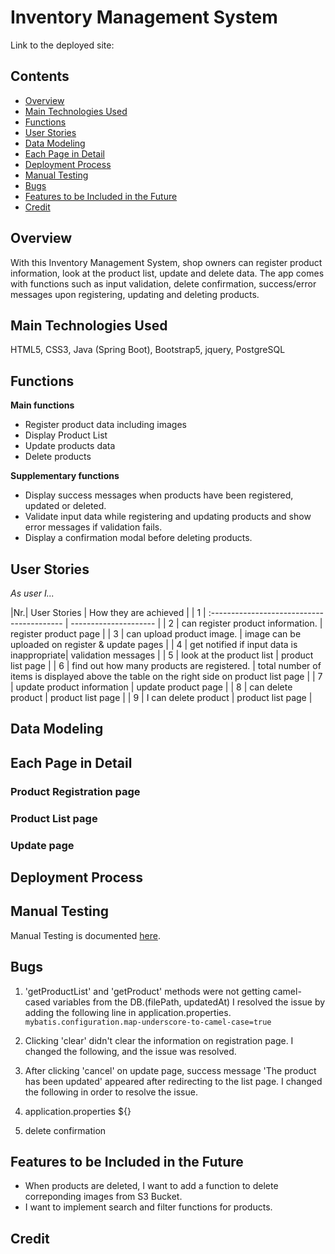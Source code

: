 # Inventory Management System

Link to the deployed site:

## Contents
- [Overview](#overview)
- [Main Technologies Used](#main-technologies-used)
- [Functions](#functions)
- [User Stories](#user-stories)
- [Data Modeling](#data-modeling)
- [Each Page in Detail](#each-page-in-detail)
- [Deployment Process](#deployment-process)
- [Manual Testing](#manual-testing)
- [Bugs](#bugs)
- [Features to be Included in the Future](#features-to-be-included-in-the-future)
- [Credit](#credit)

## Overview
With this Inventory Management System, shop owners can register product information,
look at the product list, update and delete data.
The app comes with functions such as input validation, delete confirmation,
success/error messages upon registering, updating and deleting products.

## Main Technologies Used
HTML5, CSS3, Java (Spring Boot), Bootstrap5, jquery, PostgreSQL

## Functions
**Main functions**
- Register product data including images
- Display Product List
- Update products data
- Delete products

**Supplementary functions**
- Display success messages when products have been registered, updated or deleted.
- Validate input data while registering and updating products and show error messages
  if validation fails.
- Display a confirmation modal before deleting products.


## User Stories

*As user I...*

|Nr.| User Stories                               | How they are achieved |
| 1 | :----------------------------------------- | --------------------- |
| 2 | can register product information.          | register product page |
| 3 | can upload product image.                  | image can be uploaded on register & update pages |
| 4 | get notified if input data is inappropriate| validation messages  |
| 5 | look at the product list                   | product list page     |
| 6 | find out how many products are registered. | total number of items is displayed above the table on the right side on product list page     |
| 7 | update product information       | update product page   |
| 8 | can delete product                   | product list   page   |
| 9 | I can delete product                   | product list   page   |

## Data Modeling

## Each Page in Detail

### Product Registration page
### Product List page
### Update page

## Deployment Process

## Manual Testing
Manual Testing is documented [here](./documents/MANUAL-TESTING.md).

## Bugs
1. 'getProductList' and 'getProduct' methods were not getting camel-cased variables from the DB.(filePath, updatedAt)
I resolved the issue by adding the following line in application.properties.<br>
`mybatis.configuration.map-underscore-to-camel-case=true`

2. Clicking 'clear' didn't clear the information on registration page.
I changed the following, and the issue was resolved.<br>

3. After clicking 'cancel' on update page, success message 'The product has been updated' appeared after redirecting to the list page.  I changed the following in order to resolve the issue.<br>

4. application.properties 
${}

5. delete confirmation

## Features to be Included in the Future
- When products are deleted, I want to add a function to delete correponding images from S3 Bucket.
- I want to implement search and filter functions for products.

## Credit
